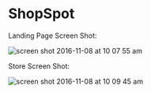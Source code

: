 # ShopSpot

Landing Page Screen Shot:

![screen shot 2016-11-08 at 10 07 55 am](https://cloud.githubusercontent.com/assets/21043184/20111158/0fd977f2-a59c-11e6-9606-b6ba68af1398.png)

Store Screen Shot:

![screen shot 2016-11-08 at 10 09 45 am](https://cloud.githubusercontent.com/assets/21043184/20111181/2b28ffa0-a59c-11e6-8948-580759613296.png)
